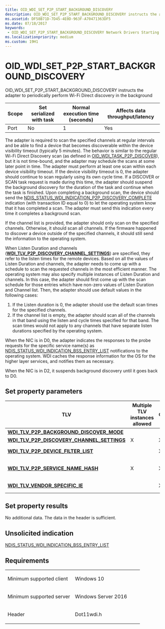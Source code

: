 ```yaml
---
title: OID_WDI_SET_P2P_START_BACKGROUND_DISCOVERY
description: OID_WDI_SET_P2P_START_BACKGROUND_DISCOVERY instructs the adapter to periodically perform Wi-Fi Direct discovery in the background
ms.assetid: DF58B71D-7D45-4E0D-963F-A70471363DF5
ms.date: 07/18/2017
keywords:
 - OID_WDI_SET_P2P_START_BACKGROUND_DISCOVERY Network Drivers Starting with Windows Vista
ms.localizationpriority: medium
ms.custom: 19H1
---
```


# OID\_WDI\_SET\_P2P\_START\_BACKGROUND\_DISCOVERY


OID\_WDI\_SET\_P2P\_START\_BACKGROUND\_DISCOVERY instructs the adapter to periodically perform Wi-Fi Direct discovery in the background

| Scope | Set serialized with task | Normal execution time (seconds) | Affects data throughput/latency |
|-------|--------------------------|---------------------------------|---------------------------------|
| Port  | No                       | 1                               | Yes                             |

 

The adapter is required to scan the specified channels at regular intervals and be able to find a device that becomes discoverable within the device visibility timeout (typically 5 minutes). The behavior is similar to the regular Wi-Fi Direct Discovery scan (as defined in [OID\_WDI\_TASK\_P2P\_DISCOVER](oid-wdi-task-p2p-discover.md)), but it is not time-bound, and the adapter may schedule the scans at some later point in time. The adapter must perform at least one scan within each device visibility timeout. If the device visibility timeout is 0, the adapter should continue to scan regularly using its own cycle time. If a DISCOVER or SCAN task request is made during this time, the adapter should suspend the background discovery for the duration of the task and continue when the task is finished. Upon completing a background scan, the device should send the [NDIS\_STATUS\_WDI\_INDICATION\_P2P\_DISCOVERY\_COMPLETE](ndis-status-wdi-indication-p2p-discovery-complete.md) indication (with transaction ID equal to 0) to let the operating system know that it has completed a scan. The adapter must send this indication every time it completes a background scan.

If the channel list is provided, the adapter should only scan on the specified channels. Otherwise, it should scan all channels. If the firmware happened to discover a device outside of the specified channels, it should still send the information to the operating system.

When Listen Duration and channels ([**WDI\_TLV\_P2P\_DISCOVERY\_CHANNEL\_SETTINGS**](https://msdn.microsoft.com/library/windows/hardware/dn897877)) are specified, they refer to the listen times for the remote devices. Based on all the values of Listen Duration and channels, the adapter needs to come up with a schedule to scan the requested channels in the most efficient manner. The operating system may also specify multiple instances of Listen Duration and channels. In this case, the adapter should first come up with the scan schedule for those entries which have non-zero values of Listen Duration and Channel list. Then, the adapter should use default values in the following cases:

1.  If the Listen duration is 0, the adapter should use the default scan times for the specified channels.
2.  If the channel list is empty, the adapter should scan all of the channels in that band using the listen and cycle times specified for that band. The scan times would not apply to any channels that have separate listen durations specified by the operating system.

When the NIC is in D0, the adapter indicates the responses to the probe requests for the specific service name(s) as [NDIS\_STATUS\_WDI\_INDICATION\_BSS\_ENTRY\_LIST](ndis-status-wdi-indication-bss-entry-list.md) notifications to the operating system. WDI caches the response information for the OS for the higher layer services, and notifies them as necessary.

When the NIC is in D2, it suspends background discovery until it goes back to D0.

## Set property parameters


| TLV                                                                                                | Multiple TLV instances allowed | Optional | Description                                                                                                                         |
|----------------------------------------------------------------------------------------------------|--------------------------------|----------|-------------------------------------------------------------------------------------------------------------------------------------|
| [**WDI\_TLV\_P2P\_BACKGROUND\_DISCOVER\_MODE**](https://msdn.microsoft.com/library/windows/hardware/dn897864)     |                                |          | Wi-Fi Direct Background Discover Mode parameters.                                                                                   |
| [**WDI\_TLV\_P2P\_DISCOVERY\_CHANNEL\_SETTINGS**](https://msdn.microsoft.com/library/windows/hardware/dn897877) | X                              | X        | List of recommended channels to scan.                                                                                               |
| [**WDI\_TLV\_P2P\_DEVICE\_FILTER\_LIST**](https://msdn.microsoft.com/library/windows/hardware/dn897873)                 |                                | X        | List of Wi-Fi Direct devices and Group Owners to search for during Wi-Fi Direct device discover.                                    |
| [**WDI\_TLV\_P2P\_SERVICE\_NAME\_HASH**](https://msdn.microsoft.com/library/windows/hardware/dn898009)                   | X                              | X        | List of Service Hash names to be queried. This is required if WDI\_P2P\_SERVICE\_DISCOVERY\_TYPE\_SERVICE\_NAME\_ONLY is specified. |
| [**WDI\_TLV\_VENDOR\_SPECIFIC\_IE**](https://msdn.microsoft.com/library/windows/hardware/dn898076)                          |                                | X        | One or more IEs that must be included in the probe requests sent by the port.                                                       |

 

## Set property results


No additional data. The data in the header is sufficient.
## Unsolicited indication


[NDIS\_STATUS\_WDI\_INDICATION\_BSS\_ENTRY\_LIST](ndis-status-wdi-indication-bss-entry-list.md)

Requirements
------------

<table>
<colgroup>
<col width="50%" />
<col width="50%" />
</colgroup>
<tbody>
<tr class="odd">
<td><p>Minimum supported client</p></td>
<td><p>Windows 10</p></td>
</tr>
<tr class="even">
<td><p>Minimum supported server</p></td>
<td><p>Windows Server 2016</p></td>
</tr>
<tr class="odd">
<td><p>Header</p></td>
<td>Dot11wdi.h</td>
</tr>
</tbody>
</table>

 

 




